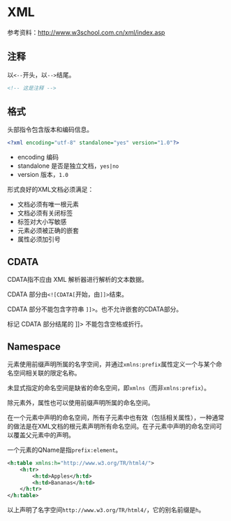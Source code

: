 # XML

参考资料：http://www.w3school.com.cn/xml/index.asp

## 注释
以`<--`开头，以`-->`结尾。
``` XML
<!-- 这是注释 -->
```

## 格式

头部指令包含版本和编码信息。
``` XML
<?xml encoding="utf-8" standalone="yes" version="1.0"?>
```

- encoding	编码
- standalone	是否是独立文档，`yes|no`
- version	版本，`1.0`

形式良好的XML文档必须满足：
- 文档必须有唯一根元素
- 文档必须有关闭标签
- 标签对大小写敏感
- 元素必须被正确的嵌套
- 属性必须加引号

## CDATA

CDATA指不应由 XML 解析器进行解析的文本数据。

CDATA 部分由`<![CDATA[`开始，由`]]>`结束。

CDATA 部分不能包含字符串 `]]>`。也不允许嵌套的CDATA部分。

标记 CDATA 部分结尾的 ]]> 不能包含空格或折行。

## Namespace

元素使用前缀声明所属的名字空间，并通过`xmlns:prefix`属性定义一个与某个命名空间相关联的限定名称。

未显式指定的命名空间是缺省的命名空间，即`xmlns`（而非`xmlns:prefix`）。

除元素外，属性也可以使用前缀声明所属的命名空间。

在一个元素中声明的命名空间，所有子元素中也有效（包括相关属性），一种通常的做法是在XML文档的根元素声明所有命名空间。在子元素中声明的命名空间可以覆盖父元素中的声明。

一个元素的QName是指`prefix:element`。

``` XML
<h:table xmlns:h="http://www.w3.org/TR/html4/">
    <h:tr>
        <h:td>Apples</h:td>
        <h:td>Bananas</h:td>
    </h:tr>
</h:table>
```

以上声明了名字空间`http://www.w3.org/TR/html4/`，它的别名前缀是`h`。